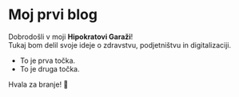 # Moj prvi blog

Dobrodošli v moji **Hipokratovi Garaži**!  
Tukaj bom delil svoje ideje o zdravstvu, podjetništvu in digitalizaciji.

- To je prva točka.
- To je druga točka.

Hvala za branje! 🚀
